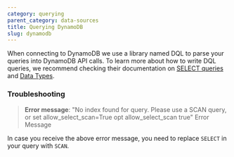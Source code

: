 ```yaml
---
category: querying
parent_category: data-sources
title: Querying DynamoDB
slug: dynamodb
---
```


When connecting to DynamoDB we use a library named DQL to parse your queries
into DynamoDB API calls. To learn more about how to write DQL queries, we recommend checking their
documentation on [SELECT queries](https://dql.readthedocs.io/en/latest/topics/queries/select.html) and [Data Types](https://dql.readthedocs.io/en/latest/topics/data_types.html).

### Troubleshooting

> **Error message**: "No index found for query. Please use a SCAN query, or set
allow_select_scan=True opt allow_select_scan true" Error Message

In case you receive the above error message, you need to replace `SELECT` in
your query with `SCAN`.

